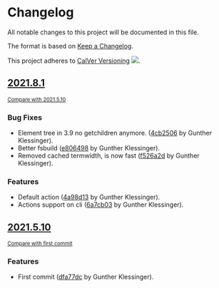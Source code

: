 <!-- AUTOMATICALLY GENERATED FILE - DO NOT DIRECTLY EDIT!

Direct edits will be gone after next CI build.
By: gk@axgk (Wed Aug 11 17:33:48 2021)
Command Line (see duties.py):

    /home/gk/miniconda3/envs/devapps_py37/bin/doc pre_process \
     --gen_theme_link \
     --gen_last_modify_date \
     --gen_change_log \
     --gen_credits_page \
     --gen_auto_docs \
     --lit_prog_evaluation=md \
     --lit_prog_evaluation_timeout=5 \
     --lit_prog_on_err_keep_running=false
-->

# Changelog
All notable changes to this project will be documented in this file.

The format is based on [Keep a Changelog](http://keepachangelog.com/en/1.0.0/).

This project adheres to [CalVer Versioning](http://calver.org) ![](https://img.shields.io/badge/calver-YYYY.M.D-22bfda.svg).

## [2021.8.1](https://github.com/AXGKl/devapps/releases/tag/2021.8.1)
<small>[Compare with 2021.5.10](https://github.com/AXGKl/devapps/compare/2021.5.10...2021.8.1)</small>

### Bug Fixes
- Element tree in 3.9 no getchildren anymore. ([4cb2506](https://github.com/AXGKl/devapps/commit/4cb25067492f9094f004426142a5c2b6de02db45) by Gunther Klessinger).
- Better fsbuild ([e806498](https://github.com/AXGKl/devapps/commit/e806498a3da4b039e4d5f63d02f64e234b2b667e) by Gunther Klessinger).
- Removed cached termwidth, is now fast ([f526a2d](https://github.com/AXGKl/devapps/commit/f526a2d77c72192cda9d8c4c21f6fd2d0dfcdaa4) by Gunther Klessinger).

### Features
- Default action ([4a98d13](https://github.com/AXGKl/devapps/commit/4a98d139de79f77df7930a0c77180f42e2070c66) by Gunther Klessinger).
- Actions support on cli ([6a7cb03](https://github.com/AXGKl/devapps/commit/6a7cb034bd8937c6627be5e2df6e8815c8fa625d) by Gunther Klessinger).


## [2021.5.10](https://github.com/AXGKl/devapps/releases/tag/2021.5.10)
<small>[Compare with first commit](https://github.com/AXGKl/devapps/compare/dfa77dc11d198ea31d4f1399a429acb77303b06b...2021.5.10)</small>

### Features
- First commit ([dfa77dc](https://github.com/AXGKl/devapps/commit/dfa77dc11d198ea31d4f1399a429acb77303b06b) by Gunther Klessinger).

